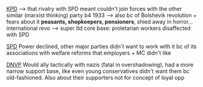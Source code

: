 <u>KPD</u>
--> that rivalry with SPD meant couldn't join forces with the other similar (marxist thinking) party b4 1933
--> also bc of Bolshevik revolution + fears about it __peasants, shopkeepers, pensioners__, shied away in horror... international revo
--> super ltd core base: proletarian workers disaffected with SPD

<u>SPD</u>
Power declined, other major parties didn't want to work with it bc of its associations with welfare reforms that employers + MC didn't like

<u>DNVP</u>
Would ally tactically with nazis (fatal in overshadowing), had a more narrow support base, like even young conservatives didn't want them bc old-fashioned. Also about their supporters not for concept of loyal opp